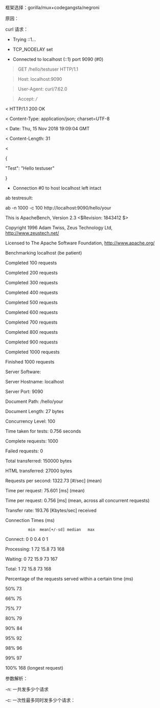 框架选择：gorilla/mux+codegangsta/negroni

原因：


curl 请求：

*   Trying ::1...

* TCP_NODELAY set

* Connected to localhost (::1) port 9090 (#0)

> GET /hello/testuser HTTP/1.1

> Host: localhost:9090

> User-Agent: curl/7.62.0

> Accept: */*

>

< HTTP/1.1 200 OK

< Content-Type: application/json; charset=UTF-8

< Date: Thu, 15 Nov 2018 19:09:04 GMT

< Content-Length: 31

<

{

  "Test": "Hello testuser"
  
}

* Connection #0 to host localhost left intact



ab testresult:



ab -n 1000 -c 100 http://localhost:9090/hello/your

This is ApacheBench, Version 2.3 <$Revision: 1843412 $>

Copyright 1996 Adam Twiss, Zeus Technology Ltd, http://www.zeustech.net/

Licensed to The Apache Software Foundation, http://www.apache.org/



Benchmarking localhost (be patient)

Completed 100 requests

Completed 200 requests

Completed 300 requests

Completed 400 requests

Completed 500 requests

Completed 600 requests

Completed 700 requests

Completed 800 requests

Completed 900 requests

Completed 1000 requests

Finished 1000 requests





Server Software:

Server Hostname:        localhost

Server Port:            9090


Document Path:          /hello/your

Document Length:        27 bytes



Concurrency Level:      100

Time taken for tests:   0.756 seconds

Complete requests:      1000

Failed requests:        0

Total transferred:      150000 bytes

HTML transferred:       27000 bytes

Requests per second:    1322.73 [#/sec] (mean)

Time per request:       75.601 [ms] (mean)

Time per request:       0.756 [ms] (mean, across all concurrent requests)

Transfer rate:          193.76 [Kbytes/sec] received



Connection Times (ms)

              min  mean[+/-sd] median   max
              
Connect:        0    0   0.4      0       1

Processing:     1   72  15.8     73     168

Waiting:        0   72  15.9     73     167

Total:          1   72  15.8     73     168



Percentage of the requests served within a certain time (ms)

  50%     73
  
  66%     75
  
  75%     77
  
  80%     79
  
  90%     84
  
  95%     92
  
  98%     96
  
  99%     97
  
 100%    168 (longest request)
 


 参数解析：
 
 -n:    一共发多少个请求
 
 -c:    一次性最多同时发多少个请求：
